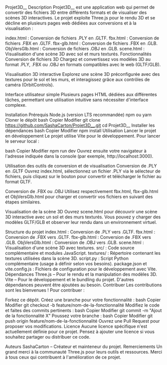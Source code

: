 Projet3D__
Description
Projet3D__ est une application web qui permet de convertir des fichiers 3D entre différents formats et de visualiser des scènes 3D interactives. Le projet exploite Three.js pour le rendu 3D et se décline en plusieurs pages web dédiées aux conversions et à la visualisation :

index.html : Conversion de fichiers .PLY en .GLTF.
fbx.html : Conversion de fichiers .FBX en .GLTF.
fbx-glb.html : Conversion de fichiers .FBX en .GLB.
ObjVersGlb.html : Conversion de fichiers .OBJ en .GLB.
scene.html : Visualisation d'une scène 3D avec sol et murs texturés.
Fonctionnalités
Conversion de fichiers 3D
Chargez et convertissez vos modèles 3D au format .PLY, .FBX ou .OBJ en formats compatibles avec le web (GLTF/GLB).

Visualisation 3D interactive
Explorez une scène 3D préconfigurée avec des textures pour le sol et les murs, et interagissez grâce aux contrôles de caméra (OrbitControls).

Interface utilisateur simple
Plusieurs pages HTML dédiées aux différentes tâches, permettant une utilisation intuitive sans nécessiter d'interface complexe.

Installation
Prérequis
Node.js (version LTS recommandée)
npm ou yarn
Cloner le dépôt
bash
Copier
Modifier
git clone https://github.com/SashaCarton/Projet3D__.git
cd Projet3D__
Installer les dépendances
bash
Copier
Modifier
npm install
Utilisation
Lancer le projet en développement
Le projet utilise Vite pour le développement. Pour lancer le serveur local :

bash
Copier
Modifier
npm run dev
Ouvrez ensuite votre navigateur à l'adresse indiquée dans la console (par exemple, http://localhost:3000).

Utilisation des outils de conversion et de visualisation
Conversion de .PLY en .GLTF
Ouvrez index.html, sélectionnez un fichier .PLY via le sélecteur de fichiers, puis cliquez sur le bouton pour convertir et télécharger le fichier au format GLTF.

Conversion de .FBX ou .OBJ
Utilisez respectivement fbx.html, fbx-glb.html et ObjVersGlb.html pour charger et convertir vos fichiers en suivant des étapes similaires.

Visualisation de la scène 3D
Ouvrez scene.html pour découvrir une scène 3D interactive avec un sol et des murs texturés. Vous pouvez y charger des modèles GLTF/GLB et observer leur rendu dans un environnement virtuel.

Structure du projet
index.html : Conversion de .PLY vers .GLTF.
fbx.html : Conversion de .FBX vers .GLTF.
fbx-glb.html : Conversion de .FBX vers .GLB.
ObjVersGlb.html : Conversion de .OBJ vers .GLB.
scene.html : Visualisation d'une scène 3D avec textures.
src/ : Code source complémentaire et modules JavaScript.
textures/ : Répertoire contenant les textures utilisées dans la scène 3D.
script.py : Script Python complémentaire (usage à définir selon vos besoins).
package.json et vite.config.js : Fichiers de configuration pour le développement avec Vite.
Dépendances
Three.js – Pour le rendu et la manipulation des modèles 3D.
Vite – Pour le développement et le bundling du projet.
D'autres dépendances peuvent être ajoutées au besoin.
Contribuer
Les contributions sont les bienvenues ! Pour contribuer :

Forkez ce dépôt.
Créez une branche pour votre fonctionnalité :
bash
Copier
Modifier
git checkout -b feature/nom-de-la-fonctionnalité
Modifiez le code et faites des commits pertinents :
bash
Copier
Modifier
git commit -m "Ajout de la fonctionnalité X"
Poussez votre branche :
bash
Copier
Modifier
git push origin feature/nom-de-la-fonctionnalité
Ouvrez une Pull Request pour proposer vos modifications.
Licence
Aucune licence spécifique n'est actuellement définie pour ce projet. Pensez à ajouter une licence si vous souhaitez partager ou distribuer ce code.

Auteurs
SashaCarton – Créateur et mainteneur du projet.
Remerciements
Un grand merci à la communauté Three.js pour leurs outils et ressources.
Merci à tous ceux qui contribuent à l'amélioration de ce projet.
